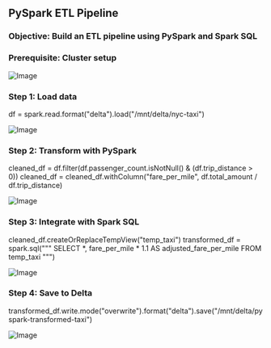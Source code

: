 ## PySpark ETL Pipeline
### Objective: Build an ETL pipeline using PySpark and Spark SQL

### Prerequisite: Cluster setup

![Image](https://github.com/user-attachments/assets/6c06ed37-266e-497a-a4d7-c34d6093f1dd)



### Step 1: Load data
df = spark.read.format("delta").load("/mnt/delta/nyc-taxi")

![Image](https://github.com/user-attachments/assets/32a56d11-39b6-4ebf-96dc-40f4730702cd)



### Step 2: Transform with PySpark
cleaned_df = df.filter(df.passenger_count.isNotNull() & (df.trip_distance > 0))
cleaned_df = cleaned_df.withColumn("fare_per_mile", df.total_amount / df.trip_distance)


![Image](https://github.com/user-attachments/assets/6f9406ac-6307-4dc6-95f9-c9d077be2a64)


### Step 3: Integrate with Spark SQL
cleaned_df.createOrReplaceTempView("temp_taxi")
transformed_df = spark.sql("""
SELECT *, fare_per_mile * 1.1 AS adjusted_fare_per_mile
FROM temp_taxi
""")


![Image](https://github.com/user-attachments/assets/ca300563-dd8b-4825-afda-c272bb02e53f)



### Step 4: Save to Delta
transformed_df.write.mode("overwrite").format("delta").save("/mnt/delta/pyspark-transformed-taxi")


![Image](https://github.com/user-attachments/assets/71d29ba0-d9cc-4fa7-a679-34f83581fa8b)
